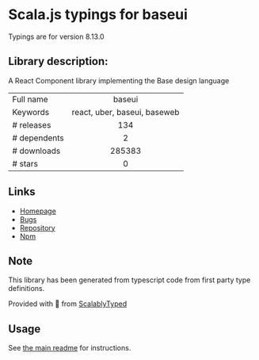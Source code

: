 
# Scala.js typings for baseui

Typings are for version 8.13.0

## Library description:
A React Component library implementing the Base design language

|                    |                 |
| ------------------ | :-------------: |
| Full name          | baseui |
| Keywords           | react, uber, baseui, baseweb |
| # releases         | 134 |
| # dependents       | 2 |
| # downloads        | 285383 |
| # stars            | 0 |

## Links
- [Homepage](https://github.com/uber-web/baseui#readme)
- [Bugs](https://github.com/uber-web/baseui/issues)
- [Repository](https://github.com/uber-web/baseui)
- [Npm](https://www.npmjs.com/package/baseui)
    


## Note
This library has been generated from typescript code from first party type definitions.

Provided with :purple_heart: from [ScalablyTyped](https://github.com/oyvindberg/ScalablyTyped)

## Usage
See [the main readme](../../readme.md) for instructions.


